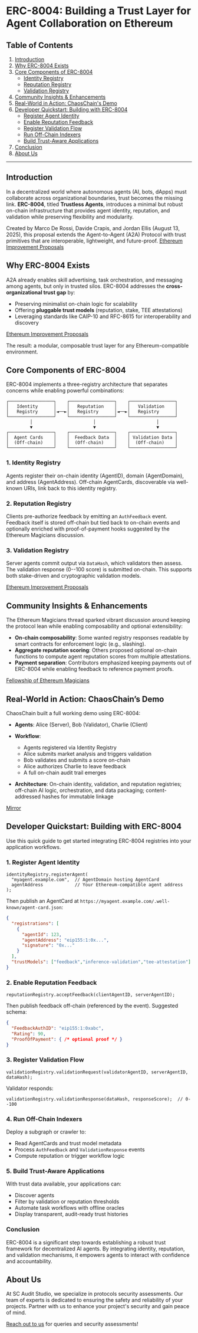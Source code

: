 # ERC-8004: Building a Trust Layer for Agent Collaboration on Ethereum

## Table of Contents

1. [Introduction](#introduction)
2. [Why ERC-8004 Exists](#why-erc-8004-exists)
3. [Core Components of ERC-8004](#core-components-of-erc-8004)
   - [Identity Registry](#1-identity-registry)
   - [Reputation Registry](#2-reputation-registry)
   - [Validation Registry](#3-validation-registry)
4. [Community Insights & Enhancements](#community-insights--enhancements)
5. [Real-World in Action: ChaosChain's Demo](#real-world-in-action-chaoschainos-demo)
6. [Developer Quickstart: Building with ERC-8004](#developer-quickstart-building-with-erc-8004)
   - [Register Agent Identity](#1-register-agent-identity)
   - [Enable Reputation Feedback](#2-enable-reputation-feedback)
   - [Register Validation Flow](#3-register-validation-flow)
   - [Run Off-Chain Indexers](#4-run-off-chain-indexers)
   - [Build Trust-Aware Applications](#5-build-trust-aware-applications)
7. [Conclusion](#conclusion)
8. [About Us](#about-us)

---

## Introduction

In a decentralized world where autonomous agents (AI, bots, dApps) must collaborate across organizational boundaries, trust becomes the missing link. **ERC-8004**, titled **Trustless Agents**, introduces a minimal but robust on-chain infrastructure that provides agent identity, reputation, and validation while preserving flexibility and modularity.

Created by Marco De Rossi, Davide Crapis, and Jordan Ellis (August 13, 2025), this proposal extends the Agent-to-Agent (A2A) Protocol with trust primitives that are interoperable, lightweight, and future-proof. [Ethereum Improvement Proposals](https://eips.ethereum.org/EIPS/eip-8004)



## Why ERC-8004 Exists

A2A already enables skill advertising, task orchestration, and messaging among agents, but only in trusted silos. ERC-8004 addresses the **cross-organizational trust gap** by:

* Preserving minimalist on-chain logic for scalability
* Offering **pluggable trust models** (reputation, stake, TEE attestations)
* Leveraging standards like CAIP-10 and RFC-8615 for interoperability and discovery 

[Ethereum Improvement Proposals](https://eips.ethereum.org/EIPS/eip-8004)

The result: a modular, composable trust layer for any Ethereum-compatible environment.

## Core Components of ERC-8004

ERC-8004 implements a three-registry architecture that separates concerns while enabling powerful combinations:

```
┌─────────────────┐    ┌─────────────────┐    ┌─────────────────┐
│   Identity      │    │   Reputation    │    │   Validation    │
│   Registry      │◄──►│   Registry      │◄──►│   Registry      │
└─────────────────┘    └─────────────────┘    └─────────────────┘
         │                       │                       │
         ▼                       ▼                       ▼
┌─────────────────┐    ┌─────────────────┐    ┌─────────────────┐
│  Agent Cards    │    │  Feedback Data  │    │ Validation Data │
│  (Off-chain)    │    │  (Off-chain)    │    │  (Off-chain)    │
└─────────────────┘    └─────────────────┘    └─────────────────┘
```


### 1. **Identity Registry**

Agents register their on-chain identity (AgentID), domain (AgentDomain), and address (AgentAddress). Off-chain AgentCards, discoverable via well-known URIs, link back to this identity registry. 

### 2. **Reputation Registry**

Clients pre-authorize feedback by emitting an `AuthFeedback` event. Feedback itself is stored off-chain but tied back to on-chain events and optionally enriched with proof-of-payment hooks suggested by the Ethereum Magicians discussion. 

### 3. **Validation Registry**

Server agents commit output via `DataHash`, which validators then assess. The validation response (0--100 score) is submitted on-chain. This supports both stake-driven and cryptographic validation models.

[Ethereum Improvement Proposals](https://eips.ethereum.org/EIPS/eip-8004)

## Community Insights & Enhancements

The Ethereum Magicians thread sparked vibrant discussion around keeping the protocol lean while enabling composability and optional extensibility:

* **On-chain composability**: Some wanted registry responses readable by smart contracts for enforcement logic (e.g., slashing).
* **Aggregate reputation scoring**: Others proposed optional on-chain functions to compute agent reputation scores from multiple attestations. 
* **Payment separation**: Contributors emphasized keeping payments out of ERC-8004 while enabling feedback to reference payment proofs.

[Fellowship of Ethereum Magicians](https://ethereum-magicians.org/t/erc-8004-trustless-agents/25098)

## Real-World in Action: ChaosChain’s Demo

ChaosChain built a full working demo using ERC-8004:

* **Agents**: Alice (Server), Bob (Validator), Charlie (Client)
* **Workflow**:

  * Agents registered via Identity Registry
  * Alice submits market analysis and triggers validation
  * Bob validates and submits a score on-chain
  * Alice authorizes Charlie to leave feedback
  * A full on-chain audit trail emerges
* **Architecture**: On-chain identity, validation, and reputation registries; off-chain AI logic, orchestration, and data packaging; content-addressed hashes for immutable linkage

[Mirror](https://mirror.xyz/0xBCCE64A97F240784765CF8d6A99f02C903a95043/DD2-ITkpLFlj4U7MBKDmWIqCbZXzhU8tTngZl755c-o?referrerAddress=0xBCCE64A97F240784765CF8d6A99f02C903a95043)


## Developer Quickstart: Building with ERC-8004

Use this quick guide to get started integrating ERC-8004 registries into your application workflows.

### **1. Register Agent Identity**

```solidity
identityRegistry.registerAgent(
  "myagent.example.com",  // AgentDomain hosting AgentCard
  agentAddress            // Your Ethereum-compatible agent address
);
```

Then publish an AgentCard at `https://myagent.example.com/.well-known/agent-card.json`:

```json
{
  "registrations": [
    {
      "agentId": 123,
      "agentAddress": "eip155:1:0x...",
      "signature": "0x..."
    }
  ],
  "trustModels": ["feedback","inference-validation","tee-attestation"]
}
```

### **2. Enable Reputation Feedback**

```solidity
reputationRegistry.acceptFeedback(clientAgentID, serverAgentID);
```

Then publish feedback off-chain (referenced by the event). Suggested schema:

```json
{
  "FeedbackAuthID": "eip155:1:0xabc",
  "Rating": 90,
  "ProofOfPayment": { /* optional proof */ }
}
```

### **3. Register Validation Flow**

```solidity
validationRegistry.validationRequest(validatorAgentID, serverAgentID, dataHash);
```

Validator responds:

```solidity
validationRegistry.validationResponse(dataHash, responseScore);  // 0--100
```

### **4. Run Off-Chain Indexers**

Deploy a subgraph or crawler to:

* Read AgentCards and trust model metadata
* Process `AuthFeedback` and `ValidationResponse` events
* Compute reputation or trigger workflow logic

### **5. Build Trust-Aware Applications**

With trust data available, your applications can:

* Discover agents
* Filter by validation or reputation thresholds
* Automate task workflows with offline oracles
* Display transparent, audit-ready trust histories

### Conclusion

ERC-8004 is a significant step towards establishing a robust trust framework for decentralized AI agents. By integrating identity, reputation, and validation mechanisms, it empowers agents to interact with confidence and accountability.

## About Us

At SC Audit Studio, we specialize in protocols security assessments. Our team of experts is dedicated to ensuring the safety and reliability of your projects. Partner with us to enhance your project's security and gain peace of mind.

[Reach out to us](https://x.com/SCAuditStudio) for queries and security assessments!
